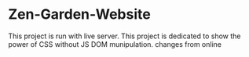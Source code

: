 # Zen-Garden-Website

This project is run with live server.
This project is dedicated to show the power of CSS without JS DOM munipulation.
changes from online
